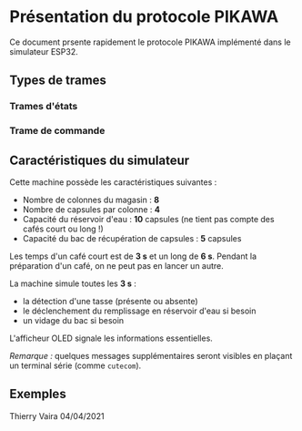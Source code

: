 # Présentation du protocole PIKAWA

Ce document prsente rapidement le protocole PIKAWA implémenté dans le simulateur ESP32.

## Types de trames

### Trames d'états



### Trame de commande



## Caractéristiques du simulateur

Cette machine possède les caractéristiques suivantes :

- Nombre de colonnes du magasin  : **8**
- Nombre de capsules par colonne : **4**
- Capacité du réservoir d'eau : **10** capsules (ne tient pas compte des cafés court ou long !)
- Capacité du bac de récupération de capsules :  **5** capsules

Les temps d'un café court est de **3 s** et un long de **6 s**. Pendant la préparation d'un café, on ne peut pas en lancer un autre.

La machine simule toutes les **3 s** :

- la détection d'une tasse (présente ou absente)
- le déclenchement du remplissage en réservoir d'eau si besoin
- un vidage du bac si besoin

L'afficheur OLED signale les informations essentielles. 

_Remarque :_ quelques messages supplémentaires seront visibles en plaçant un terminal série (comme `cutecom`).

## Exemples



Thierry Vaira 04/04/2021
